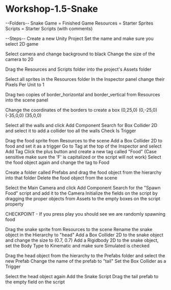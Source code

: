 # Workshop-1.5-Snake

--Folders--
Snake Game = Finished Game
Resources = Starter Sprites
Scripts = Starter Scripts (with comments)

--Steps--
Create a new Unity Project
	Set the name and make sure you select 2D game

Select camera and change background to black
Change the size of the camera to 20

Drag the Resources and Scripts folder into the project's Assets folder

Select all sprites in the Resources folder 
In the Inspector panel change their Pixels Per Unit to 1

Drag two copies of border_horizontal and border_vertical from Resources into the scene panel

Change the coordinates of the borders to create a box
(0,25,0) (0,-25,0) (-35,0,0) (35,0,0)

Select all the walls and click Add Component
Search for Box Collider 2D and select it to add a collider too all the walls
Check Is Trigger

Drag the food sprite from Resources to the scene
Add a Box Collider 2D to food and set it as a trigger
Go to Tag at the top of the Inspector and select Add Tag
Click the plus button and create a new tag called "Food" (Case sensitive make sure the 'F' is capitalized or the script will not work)
Select the food object again and change the tag to Food

Create a folder called Prefabs and drag the food object from the hierarchy into that folder
Delete the food object from the scene

Select the Main Camera and click Add Component
Search for the "Spawn Food" script and add it to the Camera
Initialize the fields on the script by dragging the proper objects from Assets to the empty boxes on the script property 

CHECKPOINT - If you press play you should see we are randomly spawning food

Drag the snake sprite from Resources to the scene
Rename the snake object in the Hierarchy to "head"
Add a Box Collider 2D to the snake object and change the size to (0.7, 0.7)
Add a Rigidbody 2D to the snake object, set the Body Type to Kinematic and make sure Simulated is checked

Drag the head object from the hierarchy to the Prefabs folder and select the new Prefab
Change the name of the prefab to "tail"
Set the Box Collider as a Trigger

Select the head object again
Add the Snake Script
Drag the tail prefab to the empty field on the script




